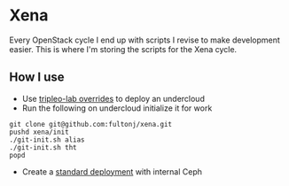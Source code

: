 # Xena

Every OpenStack cycle I end up with scripts I revise to make
development easier. This is where I'm storing the scripts for the
Xena cycle.

## How I use

- Use [tripleo-lab overrides](tripleo-lab) to deploy an undercloud
- Run the following on undercloud initialize it for work
```
git clone git@github.com:fultonj/xena.git
pushd xena/init
./git-init.sh alias
./git-init.sh tht
popd
```
- Create a [standard deployment](deployed_ceph) with internal Ceph
